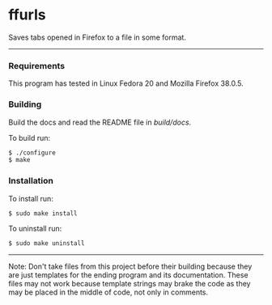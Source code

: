 
# ffurls

Saves tabs opened in Firefox to a file in some format.

---

### Requirements

This program has tested in Linux Fedora 20 and Mozilla Firefox 38.0.5.

### Building

Build the docs and read the README file in _build/docs_.

To build run:

```sh
$ ./configure
$ make
```

### Installation

To install run:

```sh
$ sudo make install
```

To uninstall run:

```sh
$ sudo make uninstall
```

---

Note:
Don't take files from this project before their building because they
are just templates for the ending program and its documentation. These
files may not work because template strings may brake the code as they
may be placed in the middle of code, not only in comments.
